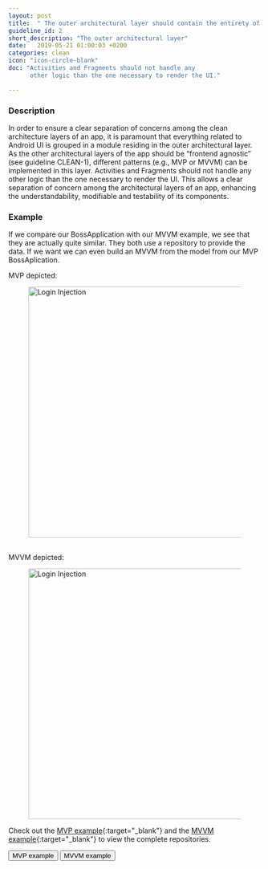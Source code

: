 ```yaml
---
layout: post
title:  " The outer architectural layer should contain the entirety of the app’s UI components."
guideline_id: 2
short_description: "The outer architectural layer"
date:   2019-05-21 01:00:03 +0200
categories: clean
icon: "icon-circle-blank"
doc: "Activities and Fragments should not handle any
      other logic than the one necessary to render the UI."

---
```

<h3>Description</h3>
In order to ensure
a clear separation of concerns among the clean architecture
layers of an app, it is paramount that everything related to
Android UI is grouped in a module residing in the outer
architectural layer. As the other architectural layers of the
app should be “frontend agnostic” (see guideline CLEAN-1),
different patterns (e.g., MVP or MVVM) can be implemented
in this layer. Activities and Fragments should not handle any
other logic than the one necessary to render the UI. This allows
a clear separation of concern among the architectural layers
of an app, enhancing the understandability, modifiable and
testability of its components.

<h3>Example</h3>
If we compare our BossApplication with our MVVM example,
 we see that they are actually quite similar. They both use a repository to provide the data.
 If we want we can even build an MVVM from the model from our MVP BossAplication. 
 

MVP depicted:
<figure>
  <img src="/assets/BossApplication_lifecycle.png" alt="Login Injection" width="500">
</figure>

<br>
MVVM depicted:
<figure>
  <img src="/assets/MVVM_depicted.png" alt="Login Injection" width="500">
</figure>

Check out the [MVP example][github-page]{:target="_blank"} and the [MVVM example][MVVM example]{:target="_blank"} to view the complete repositories.

<a href="https://github.com/Geertdepont/bachelor_thesis/tree/master/Bossapplication" target="_blank"><button type="button" class="btn btn-primary btn-icon-right">MVP example</button></a>
<a href="https://github.com/Geertdepont/bachelor_thesis/tree/master/ArchitectureExample" target="_blank"><button type="button" class="btn btn-primary btn-icon-right">MVVM example</button></a>


[github-page]: https://github.com/Geertdepont/bachelor_thesis/tree/master/Bossapplication
[MVVM example]: https://github.com/Geertdepont/bachelor_thesis/tree/master/ArchitectureExample